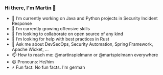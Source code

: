 ### Hi there, I'm Martin 👋

- 🔭 I’m currently working on Java and Python projects in Security Incident Response
- 🌱 I’m currently growing offensive skills 
- 👯 I’m looking to collaborate on open source of any kind
- 🤔 I’m looking for help with best practices in Rust
- 💬 Ask me about DevSecOps, Security Automation, Spring Framework, Apache Wicket, ...
- 📫 How to reach me: @martinspielmann or @martspielmann everywhere
- 😄 Pronouns: He/him
- ⚡ Fun fact: No fun facts. I'm german 
